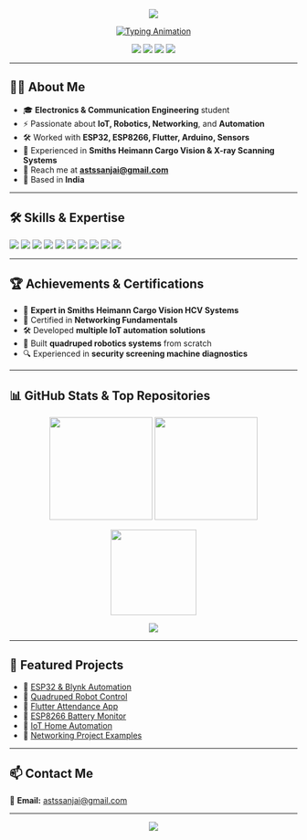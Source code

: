 <!-- Profile Banner -->
<p align="center">
  <img src="https://capsule-render.vercel.app/api?type=waving&color=gradient&height=200&section=header&text=Sanjai%20S&fontSize=50&fontColor=ffffff&animation=fadeIn&fontAlignY=35&desc=Electronics%20%7C%20Networking%20%7C%20Automation&descAlignY=55&descAlign=50"/>
</p>

<!-- Typing Animation (fixed) -->
<p align="center">
  <a href="#">
    <img src="https://readme-typing-svg.herokuapp.com?font=Fira+Code&weight=600&size=28&duration=3000&pause=1000&color=00E5FF&center=true&vCenter=true&width=800&lines=Hey%2C+I'm+Sanjai+S!;Electronics+%26+Networking+Engineer;IoT+%7C+Robotics+%7C+Automation;Expert+in+X-Ray+Scanning+Systems;Always+Learning+New+Tech" alt="Typing Animation">
  </a>
</p>

<!-- Badges -->
<p align="center">
  <img src="https://komarev.com/ghpvc/?username=sanjais-hue&label=Profile%20Views&color=00e5ff&style=for-the-badge" />
  <img src="https://img.shields.io/github/followers/sanjais-hue?label=Followers&style=for-the-badge&color=blue" />
  <img src="https://img.shields.io/github/stars/sanjais-hue?label=Stars&style=for-the-badge&color=yellow" />
  <img src="https://img.shields.io/github/repos/sanjais-hue?style=for-the-badge&color=orange" />
</p>

---

## 👨‍💻 About Me
- 🎓 **Electronics & Communication Engineering** student  
- ⚡ Passionate about **IoT, Robotics, Networking**, and **Automation**  
- 🛠 Worked with **ESP32, ESP8266, Flutter, Arduino, Sensors**  
- 📡 Experienced in **Smiths Heimann Cargo Vision & X-ray Scanning Systems**  
- 💌 Reach me at **astssanjai@gmail.com**  
- 📍 Based in **India**  

---

## 🛠 Skills & Expertise
<p>
  <img src="https://img.shields.io/badge/Arduino-00979D?style=for-the-badge&logo=Arduino&logoColor=white" />
  <img src="https://img.shields.io/badge/ESP32-E7352C?style=for-the-badge&logo=espressif&logoColor=white" />
  <img src="https://img.shields.io/badge/Flutter-02569B?style=for-the-badge&logo=flutter&logoColor=white" />
  <img src="https://img.shields.io/badge/Python-3776AB?style=for-the-badge&logo=python&logoColor=white" />
  <img src="https://img.shields.io/badge/Networking-0078D7?style=for-the-badge&logo=cisco&logoColor=white" />
  <img src="https://img.shields.io/badge/Robotics-FF5733?style=for-the-badge&logo=robotframework&logoColor=white" />
  <img src="https://img.shields.io/badge/X--Ray%20Systems-5B2C6F?style=for-the-badge" />
  <img src="https://img.shields.io/badge/Smiths%20Heimann%20Cargo%20Vision-1F618D?style=for-the-badge" />
  <img src="https://img.shields.io/badge/IoT%20Automation-28B463?style=for-the-badge" />
  <img src="https://img.shields.io/badge/Security%20Systems-F1C40F?style=for-the-badge" />
</p>

---

## 🏆 Achievements & Certifications
- 🥇 **Expert in Smiths Heimann Cargo Vision HCV Systems**  
- 📜 Certified in **Networking Fundamentals**  
- 🛠 Developed **multiple IoT automation solutions**  
- 🤖 Built **quadruped robotics systems** from scratch  
- 🔍 Experienced in **security screening machine diagnostics**  

---

## 📊 GitHub Stats & Top Repositories
<p align="center">
  <img src="https://github-readme-stats.vercel.app/api?username=sanjais-hue&show_icons=true&theme=radical&bg_color=0d1117&hide_border=true" height="180em" />
  <img src="https://github-readme-streak-stats.herokuapp.com/?user=sanjais-hue&theme=radical&background=0d1117&hide_border=true" height="180em" />
</p>

<p align="center">
  <img src="https://github-readme-stats.vercel.app/api/top-langs/?username=sanjais-hue&layout=compact&theme=radical&bg_color=0d1117&hide_border=true" height="150em" />
</p>

<p align="center">
  <img src="https://github-contributor-stats.vercel.app/api?username=sanjais-hue&limit=6&theme=radical&combine_all_yearly_contributions=true" />
</p>

---

## 📌 Featured Projects
- 🔹 [ESP32 & Blynk Automation](https://github.com/sanjais-hue/esp32-blynk-automation)  
- 🔹 [Quadruped Robot Control](https://github.com/sanjais-hue/quadruped-robot)  
- 🔹 [Flutter Attendance App](https://github.com/sanjais-hue/flutter-attendance)  
- 🔹 [ESP8266 Battery Monitor](https://github.com/sanjais-hue/esp8266-battery-monitor)  
- 🔹 [IoT Home Automation](https://github.com/sanjais-hue/iot-home-automation)  
- 🔹 [Networking Project Examples](https://github.com/sanjais-hue/networking-projects)  

---

## 📫 Contact Me
📧 **Email:** astssanjai@gmail.com  

---

<!-- Footer Banner -->
<p align="center">
  <img src="https://capsule-render.vercel.app/api?type=waving&color=gradient&height=150&section=footer"/>
</p>
